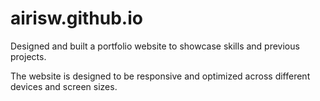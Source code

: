 # airisw.github.io

Designed and built a portfolio website to showcase skills and previous projects. 

The website is designed to be responsive and optimized across different devices and screen sizes.
